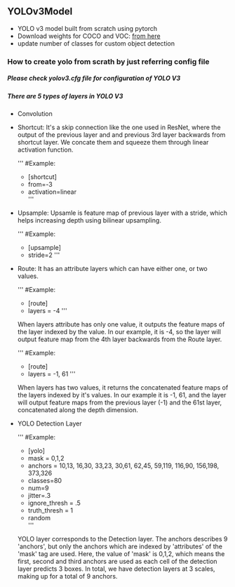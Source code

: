 ## YOLOv3Model
* YOLO v3 model built from scratch using pytorch
* Download weights for COCO and VOC: [from here](https://pjreddie.com/media/files/yolov3.weights)
* update number of classes for custom object detection

### How to create yolo from scrath by just referring config file
##### Please check yolov3.cfg file for configuration of YOLO V3
##### There are 5 types of layers in YOLO V3
* Convolution

* Shortcut: It's a skip connection like the one used in ResNet, where the
    output of the previous layer and and previous 3rd layer backwards from shortcut layer.
    We concate them and squeeze them through linear activation function.
    
    '''
    #Example:   
     - [shortcut]
     - from=-3  
     - activation=linear  
    '''
    
* Upsample: Upsamle is feature map of previous layer with a stride, which helps 
    increasing depth using bilinear upsampling.
    
    '''
    #Example:
    - [upsample]
    - stride=2
     '''
     
* Route: It has an attribute layers which can have either one, or two values.

    '''
    #Example:
    - [route]
    - layers = -4
    '''
    
    When layers attribute has only one value, it outputs the feature maps of the 
    layer indexed by the value. In our example, it is -4, so the layer will output 
    feature map from the 4th layer backwards from the Route layer.
    
    '''
    #Example:
    - [route]
    - layers = -1, 61
     '''
     
    When layers has two values, it returns the concatenated feature maps of the layers
     indexed by it's values. In our example it is -1, 61, and the layer will output 
     feature maps from the previous layer (-1) and the 61st layer, concatenated along 
     the depth dimension.      

* YOLO Detection Layer

    '''
    #Example:
    - [yolo]
    - mask = 0,1,2
    - anchors = 10,13,  16,30,  33,23,  30,61,  62,45,  59,119,  116,90,  156,198,  373,326
    - classes=80  
    - num=9
    - jitter=.3
    - ignore_thresh = .5
    - truth_thresh = 1
    - random      
    '''
    
   YOLO layer corresponds to the Detection layer.
    The anchors describes 9 'anchors', but only the anchors which are indexed by 
    'attributes' of the 'mask' tag are used. Here, the value of 'mask' is 0,1,2, which means 
    the first, second and third anchors are used as each cell of the detection layer 
    predicts 3 boxes. In total, we have detection layers at 3 scales, 
    making up for a total of 9 anchors.
